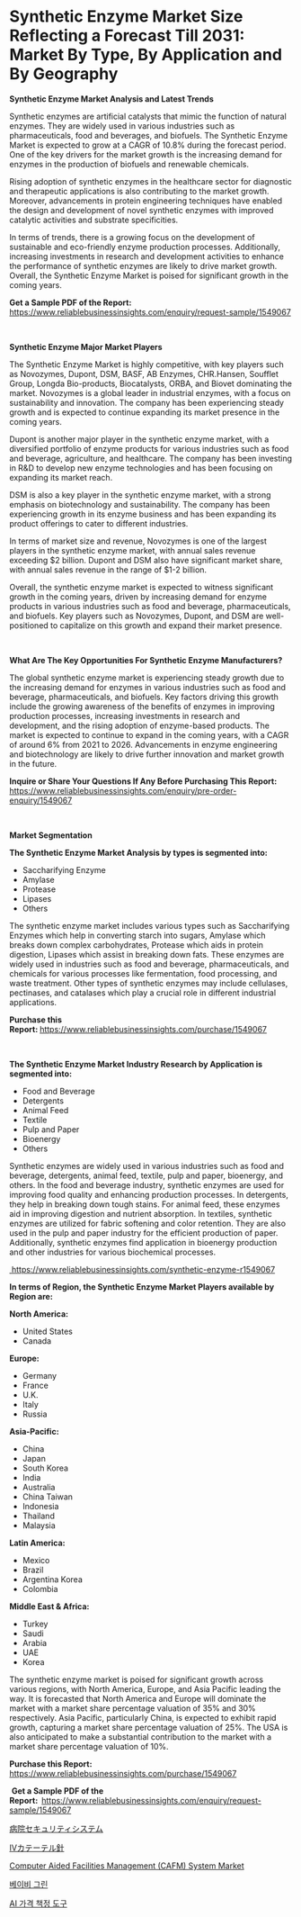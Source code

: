 <p><h1>Synthetic Enzyme Market Size Reflecting a Forecast Till 2031: Market By Type, By Application and By Geography</h1></p><p><strong>Synthetic Enzyme Market Analysis and Latest Trends</strong></p>
<p><p>Synthetic enzymes are artificial catalysts that mimic the function of natural enzymes. They are widely used in various industries such as pharmaceuticals, food and beverages, and biofuels. The Synthetic Enzyme Market is expected to grow at a CAGR of 10.8% during the forecast period. One of the key drivers for the market growth is the increasing demand for enzymes in the production of biofuels and renewable chemicals.</p><p>Rising adoption of synthetic enzymes in the healthcare sector for diagnostic and therapeutic applications is also contributing to the market growth. Moreover, advancements in protein engineering techniques have enabled the design and development of novel synthetic enzymes with improved catalytic activities and substrate specificities.</p><p>In terms of trends, there is a growing focus on the development of sustainable and eco-friendly enzyme production processes. Additionally, increasing investments in research and development activities to enhance the performance of synthetic enzymes are likely to drive market growth. Overall, the Synthetic Enzyme Market is poised for significant growth in the coming years.</p></p>
<p><strong>Get a Sample PDF of the Report:&nbsp;</strong> <a href="https://www.reliablebusinessinsights.com/enquiry/request-sample/1549067">https://www.reliablebusinessinsights.com/enquiry/request-sample/1549067</a></p>
<p>&nbsp;</p>
<p><strong>Synthetic Enzyme Major Market Players</strong></p>
<p><p>The Synthetic Enzyme Market is highly competitive, with key players such as Novozymes, Dupont, DSM, BASF, AB Enzymes, CHR.Hansen, Soufflet Group, Longda Bio-products, Biocatalysts, ORBA, and Biovet dominating the market. Novozymes is a global leader in industrial enzymes, with a focus on sustainability and innovation. The company has been experiencing steady growth and is expected to continue expanding its market presence in the coming years.</p><p>Dupont is another major player in the synthetic enzyme market, with a diversified portfolio of enzyme products for various industries such as food and beverage, agriculture, and healthcare. The company has been investing in R&D to develop new enzyme technologies and has been focusing on expanding its market reach.</p><p>DSM is also a key player in the synthetic enzyme market, with a strong emphasis on biotechnology and sustainability. The company has been experiencing growth in its enzyme business and has been expanding its product offerings to cater to different industries.</p><p>In terms of market size and revenue, Novozymes is one of the largest players in the synthetic enzyme market, with annual sales revenue exceeding $2 billion. Dupont and DSM also have significant market share, with annual sales revenue in the range of $1-2 billion.</p><p>Overall, the synthetic enzyme market is expected to witness significant growth in the coming years, driven by increasing demand for enzyme products in various industries such as food and beverage, pharmaceuticals, and biofuels. Key players such as Novozymes, Dupont, and DSM are well-positioned to capitalize on this growth and expand their market presence.</p></p>
<p>&nbsp;</p>
<p><strong>What Are The Key Opportunities For Synthetic Enzyme Manufacturers?</strong></p>
<p><p>The global synthetic enzyme market is experiencing steady growth due to the increasing demand for enzymes in various industries such as food and beverage, pharmaceuticals, and biofuels. Key factors driving this growth include the growing awareness of the benefits of enzymes in improving production processes, increasing investments in research and development, and the rising adoption of enzyme-based products. The market is expected to continue to expand in the coming years, with a CAGR of around 6% from 2021 to 2026. Advancements in enzyme engineering and biotechnology are likely to drive further innovation and market growth in the future.</p></p>
<p><strong>Inquire or Share Your Questions If Any Before Purchasing This Report:</strong> <a href="https://www.reliablebusinessinsights.com/enquiry/pre-order-enquiry/1549067">https://www.reliablebusinessinsights.com/enquiry/pre-order-enquiry/1549067</a></p>
<p>&nbsp;</p>
<p><strong>Market Segmentation</strong></p>
<p><strong>The Synthetic Enzyme Market Analysis by types is segmented into:</strong></p>
<p><ul><li>Saccharifying Enzyme</li><li>Amylase</li><li>Protease</li><li>Lipases</li><li>Others</li></ul></p>
<p><p>The synthetic enzyme market includes various types such as Saccharifying Enzymes which help in converting starch into sugars, Amylase which breaks down complex carbohydrates, Protease which aids in protein digestion, Lipases which assist in breaking down fats. These enzymes are widely used in industries such as food and beverage, pharmaceuticals, and chemicals for various processes like fermentation, food processing, and waste treatment. Other types of synthetic enzymes may include cellulases, pectinases, and catalases which play a crucial role in different industrial applications.</p></p>
<p><strong>Purchase this Report:&nbsp;</strong><a href="https://www.reliablebusinessinsights.com/purchase/1549067">https://www.reliablebusinessinsights.com/purchase/1549067</a></p>
<p>&nbsp;</p>
<p><strong>The Synthetic Enzyme Market Industry Research by Application is segmented into:</strong></p>
<p><ul><li>Food and Beverage</li><li>Detergents</li><li>Animal Feed</li><li>Textile</li><li>Pulp and Paper</li><li>Bioenergy</li><li>Others</li></ul></p>
<p><p>Synthetic enzymes are widely used in various industries such as food and beverage, detergents, animal feed, textile, pulp and paper, bioenergy, and others. In the food and beverage industry, synthetic enzymes are used for improving food quality and enhancing production processes. In detergents, they help in breaking down tough stains. For animal feed, these enzymes aid in improving digestion and nutrient absorption. In textiles, synthetic enzymes are utilized for fabric softening and color retention. They are also used in the pulp and paper industry for the efficient production of paper. Additionally, synthetic enzymes find application in bioenergy production and other industries for various biochemical processes.</p></p>
<p><a href="https://www.reliablebusinessinsights.com/synthetic-enzyme-r1549067">&nbsp;https://www.reliablebusinessinsights.com/synthetic-enzyme-r1549067</a></p>
<p><strong>In terms of Region, the Synthetic Enzyme Market Players available by Region are:</strong></p>
<p>
    <p> <strong> North America: </strong>
        <ul>
            <li>United States</li>
            <li>Canada</li>
        </ul>
        </p> 
    <p> <strong> Europe: </strong>
        <ul>
            <li>Germany</li>
            <li>France</li>
            <li>U.K.</li>
            <li>Italy</li>
            <li>Russia</li>
        </ul>
        </p> 
    <p> <strong> Asia-Pacific: </strong>
        <ul>
            <li>China</li>
            <li>Japan</li>
            <li>South Korea</li>
            <li>India</li>
            <li>Australia</li>
            <li>China Taiwan</li>
            <li>Indonesia</li>
            <li>Thailand</li>
            <li>Malaysia</li>
        </ul>
        </p> 
    <p> <strong> Latin America: </strong>
        <ul>
            <li>Mexico</li>
            <li>Brazil</li>
            <li>Argentina Korea</li>
            <li>Colombia</li>
        </ul>
        </p> 
    <p> <strong> Middle East & Africa: </strong>
        <ul>
            <li>Turkey</li>
            <li>Saudi</li>
            <li>Arabia</li>
            <li>UAE</li>
            <li>Korea</li>
        </ul>
    </p>
    </p>
<p><p>The synthetic enzyme market is poised for significant growth across various regions, with North America, Europe, and Asia Pacific leading the way. It is forecasted that North America and Europe will dominate the market with a market share percentage valuation of 35% and 30% respectively. Asia Pacific, particularly China, is expected to exhibit rapid growth, capturing a market share percentage valuation of 25%. The USA is also anticipated to make a substantial contribution to the market with a market share percentage valuation of 10%.</p></p>
<p><strong>Purchase this Report: </strong><a href="https://www.reliablebusinessinsights.com/purchase/1549067">https://www.reliablebusinessinsights.com/purchase/1549067</a></p>
<p>&nbsp;<strong>Get a Sample PDF of the Report:&nbsp;&nbsp;</strong><a href="https://www.reliablebusinessinsights.com/enquiry/request-sample/1549067">https://www.reliablebusinessinsights.com/enquiry/request-sample/1549067</a></p>
<p><strong></strong></p>
<p><p><a href="https://medium.com/@jarredmertz53/%E7%97%85%E9%99%A2%E3%81%AE%E3%82%BB%E3%82%AD%E3%83%A5%E3%83%AA%E3%83%86%E3%82%A3%E3%82%B7%E3%82%B9%E3%83%86%E3%83%A0%E5%B8%82%E5%A0%B4%E3%83%A1%E3%83%88%E3%83%AA%E3%82%AF%E3%82%B9%E3%81%AE%E3%83%87%E3%82%B3%E3%83%BC%E3%83%89-%E5%B8%82%E5%A0%B4%E3%82%B7%E3%82%A7%E3%82%A2-%E3%83%88%E3%83%AC%E3%83%B3%E3%83%89-%E5%8F%8A%E3%81%B3%E6%88%90%E9%95%B7%E3%83%91%E3%82%BF%E3%83%BC%E3%83%B3-e0aed8724120">病院セキュリティシステム</a></p><p><a href="https://medium.com/@ebbkautzer/iv%E3%82%AB%E3%83%86%E3%83%BC%E3%83%86%E3%83%AB%E9%87%9D%E5%B8%82%E5%A0%B4%E3%81%AE%E5%88%86%E6%9E%90%E3%81%A82024%E5%B9%B4%E3%81%8B%E3%82%892031%E5%B9%B4%E3%81%BE%E3%81%A7%E3%81%AE%E6%9C%9F%E9%96%93%E3%81%AB%E4%BA%88%E6%B8%AC%E3%81%95%E3%82%8C%E3%82%8B%E3%82%B5%E3%82%A4%E3%82%BA-dfd0174e05c9">IVカテーテル針</a></p><p><a href="https://github.com/dimitrishawkinswaynenp91rgz/Market-Research-Report-List-3/blob/main/computer-aided-facilities-management-cafm-system-market.md">Computer Aided Facilities Management (CAFM) System Market</a></p><p><a href="https://medium.com/@heatherelasquez5675/%EB%B2%A0%EC%9D%B4%EB%B9%84-%EA%B7%B8%EB%A6%B0%EC%8A%A4-%EB%A7%88%EC%BC%93%EC%9D%80-%EC%8B%9C%EC%9E%A5-%EC%A0%90%EC%9C%A0%EC%9C%A8-%EC%8B%9C%EC%9E%A5-%EB%8F%99%ED%96%A5-%EB%B0%8F-%EC%8B%9C%EC%9E%A5-%EC%84%B1%EC%9E%A5%EC%97%90-%EA%B4%80%ED%95%9C-%EC%A0%95%EB%B3%B4%EB%A5%BC-%EC%A0%9C%EA%B3%B5%ED%95%A9%EB%8B%88%EB%8B%A4-4c36396d9fe2">베이비 그린</a></p><p><a href="https://medium.com/@emmettsaynford43546/ai-pricing-tools-%EC%8B%9C%EC%9E%A5%EC%9D%80-%EC%8B%9C%EC%9E%A5-%EC%A0%90%EC%9C%A0%EC%9C%A8-%EC%8B%9C%EC%9E%A5-%EB%8F%99%ED%96%A5-%EB%B0%8F-%EC%8B%9C%EC%9E%A5-%EC%84%B1%EC%9E%A5%EC%97%90-%EB%8C%80%ED%95%9C-%EC%A0%95%EB%B3%B4%EB%A5%BC-%EC%A0%9C%EA%B3%B5%ED%95%A9%EB%8B%88%EB%8B%A4-edafc1f15319">AI 가격 책정 도구</a></p></p>